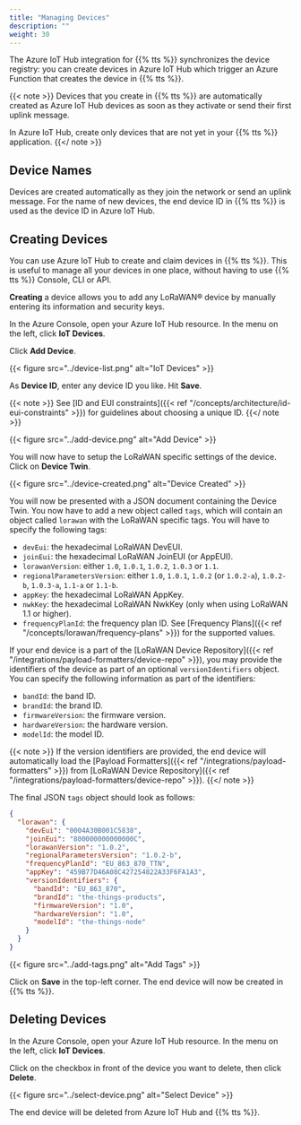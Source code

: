 ```yaml
---
title: "Managing Devices"
description: ""
weight: 30
---
```


The Azure IoT Hub integration for {{% tts %}} synchronizes the device registry: you can create devices in Azure IoT Hub which trigger an Azure Function that creates the device in {{% tts %}}.

<!--more-->

{{< note >}} Devices that you create in {{% tts %}} are automatically created as Azure IoT Hub devices as soon as they activate or send their first uplink message.

In Azure IoT Hub, create only devices that are not yet in your {{% tts %}} application. {{</ note >}}

## Device Names

Devices are created automatically as they join the network or send an uplink message. For the name of new devices, the end device ID in {{% tts %}} is used as the device ID in Azure IoT Hub.

## Creating Devices

You can use Azure IoT Hub to create and claim devices in {{% tts %}}. This is useful to manage all your devices in one place, without having to use {{% tts %}} Console, CLI or API.

**Creating** a device allows you to add any LoRaWAN® device by manually entering its information and security keys.

In the Azure Console, open your Azure IoT Hub resource. In the menu on the left, click **IoT Devices**.

Click **Add Device**.

{{< figure src="../device-list.png" alt="IoT Devices" >}}

As **Device ID**, enter any device ID you like. Hit **Save**.

{{< note >}}
See [ID and EUI constraints]({{< ref "/concepts/architecture/id-eui-constraints" >}}) for guidelines about choosing a unique ID.
{{</ note >}}

{{< figure src="../add-device.png" alt="Add Device" >}}

You will now have to setup the LoRaWAN specific settings of the device. Click on **Device Twin**.

{{< figure src="../device-created.png" alt="Device Created" >}}

You will now be presented with a JSON document containing the Device Twin. You now have to add a new object called `tags`, which will contain an object called `lorawan` with the LoRaWAN specific tags. You will have to specify the following tags:

- `devEui`: the hexadecimal LoRaWAN DevEUI.
- `joinEui`: the hexadecimal LoRaWAN JoinEUI (or AppEUI).
- `lorawanVersion`: either `1.0`, `1.0.1`, `1.0.2`, `1.0.3` or `1.1`.
- `regionalParametersVersion`: either `1.0`, `1.0.1`, `1.0.2` (or `1.0.2-a`), `1.0.2-b`, `1.0.3-a`, `1.1-a` or `1.1-b`.
- `appKey`: the hexadecimal LoRaWAN AppKey.
- `nwkKey`: the hexadecimal LoRaWAN NwkKey (only when using LoRaWAN 1.1 or higher).
- `frequencyPlanId`: the frequency plan ID. See [Frequency Plans]({{< ref "/concepts/lorawan/frequency-plans" >}}) for the supported values.

If your end device is a part of the [LoRaWAN Device Repository]({{< ref "/integrations/payload-formatters/device-repo" >}}), you may provide the identifiers of the device as part of an optional `versionIdentifiers` object. You can specify the following information as part of the identifiers:

- `bandId`: the band ID.
- `brandId`: the brand ID.
- `firmwareVersion`: the firmware version.
- `hardwareVersion`: the hardware version.
- `modelId`: the model ID.

{{< note >}} If the version identifiers are provided, the end device will automatically load the [Payload Formatters]({{< ref "/integrations/payload-formatters" >}}) from [LoRaWAN Device Repository]({{< ref "/integrations/payload-formatters/device-repo" >}}). {{</ note >}}

The final JSON `tags` object should look as follows:

```json
{
  "lorawan": {
    "devEui": "0004A30B001C5838",
    "joinEui": "800000000000000C",
    "lorawanVersion": "1.0.2",
    "regionalParametersVersion": "1.0.2-b",
    "frequencyPlanId": "EU_863_870_TTN",
    "appKey": "459B77D46A08C427254822A33F6FA1A3",
    "versionIdentifiers": {
      "bandId": "EU_863_870",
      "brandId": "the-things-products",
      "firmwareVersion": "1.0",
      "hardwareVersion": "1.0",
      "modelId": "the-things-node"
    }
  }
}
```

{{< figure src="../add-tags.png" alt="Add Tags" >}}

Click on **Save** in the top-left corner. The end device will now be created in {{% tts %}}.

## Deleting Devices

In the Azure Console, open your Azure IoT Hub resource. In the menu on the left, click **IoT Devices**.

Click on the checkbox in front of the device you want to delete, then click **Delete**.

{{< figure src="../select-device.png" alt="Select Device" >}}

The end device will be deleted from Azure IoT Hub and {{% tts %}}.
